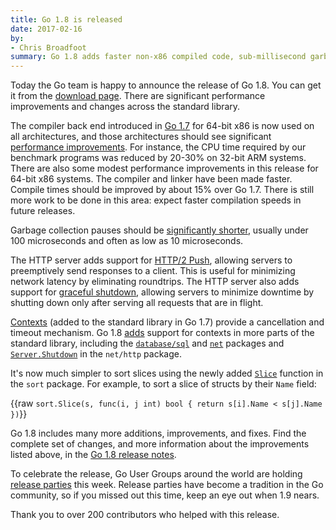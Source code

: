 ```yaml
---
title: Go 1.8 is released
date: 2017-02-16
by:
- Chris Broadfoot
summary: Go 1.8 adds faster non-x86 compiled code, sub-millisecond garbage collection pauses, HTTP/2 push, and more.
---
```



Today the Go team is happy to announce the release of Go 1.8.
You can get it from the [download page](/dl/).
There are significant performance improvements and changes across the standard library.

The compiler back end introduced in [Go 1.7](/blog/go1.7) for 64-bit x86 is now used
on all architectures, and those architectures should see significant [performance improvements](/doc/go1.8#compiler).
For instance, the CPU time required by our benchmark programs was reduced by 20-30% on 32-bit ARM systems.
There are also some modest performance improvements in this release for 64-bit x86 systems.
The compiler and linker have been made faster.
Compile times should be improved by about 15% over Go 1.7.
There is still more work to be done in this area: expect faster compilation speeds in future releases.

Garbage collection pauses should be [significantly shorter](/doc/go1.8#gc),
usually under 100 microseconds and often as low as 10 microseconds.

The HTTP server adds support for [HTTP/2 Push](/doc/go1.8#h2push),
allowing servers to preemptively send responses to a client.
This is useful for minimizing network latency by eliminating roundtrips.
The HTTP server also adds support for [graceful shutdown](/doc/go1.8#http_shutdown),
allowing servers to minimize downtime by shutting down only after serving all requests that are in flight.

[Contexts](/pkg/context/) (added to the standard library in Go 1.7)
provide a cancellation and timeout mechanism.
Go 1.8 [adds](/doc/go1.8#more_context) support for contexts in more parts of the standard library,
including the [`database/sql`](/pkg/database/sql) and [`net`](/pkg/net) packages
and [`Server.Shutdown`](http://beta.golang.org/pkg/net/http/#Server.Shutdown) in the `net/http` package.

It's now much simpler to sort slices using the newly added [`Slice`](/pkg/sort/#Slice)
function in the `sort` package. For example, to sort a slice of structs by their `Name` field:

{{raw `
	sort.Slice(s, func(i, j int) bool { return s[i].Name < s[j].Name })
`}}

Go 1.8 includes many more additions, improvements, and fixes.
Find the complete set of changes, and more information about the improvements listed above, in the
[Go 1.8 release notes](/doc/go1.8.html).

To celebrate the release, Go User Groups around the world are holding [release parties](https://github.com/golang/go/wiki/Go-1.8-release-party) this week.
Release parties have become a tradition in the Go community, so if you missed out this time, keep an eye out when 1.9 nears.

Thank you to over 200 contributors who helped with this release.
